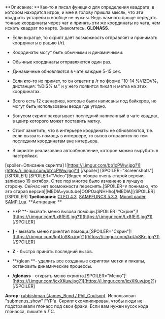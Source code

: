 **Описание: **Как-то я писал функцию для определения квадрата, в котором находится игрок, и мне в голову пришла мысль, что эти квадраты устарели и вообще не нужны. Ведь намного проще передать точные координаты через чат и принять эти же координаты из чата, чем искать квадрат по карте. Знакомтесь, **GLONASS**.

* Если вкратце, то скрипт даёт возможность отправляет и принимать координаты в рацию (/r).
* Координаты могут быть обычными и динамичными:

* Обычные координаты отправляются один раз.
* Динамичные обновляются в чате каждые 5-15 сек.

* Если кто-то их примет, то он ответит в /r по форме "10-14 %VIZOV%, дистанция: %DIS% м." и у него появится пикап и метка на этих координатах.
* Всего есть 12 сценариев, которые были написаны под байкеров, но могут быть использованы везде где угодно.
* Бонусом скрипт захватывает последний написанный в чате квадрат, в центр которого может поставить метку.
* Стоит заметить, что в интерьере координаты не обновляются, т.е. если вызвать помощь в интерьере, то вызов отправится по тем последним координатам вне интерьера.
* В скрипте реализовано автообновление, которое можно вырубить в настройках.

[spoiler=Описание скрипта]
![https://i.imgur.com/bb1cPWw.jpg?1](https://i.imgur.com/bb1cPWw.jpg?1)  [/spoiler]
[SPOILER="Screenshots"][/SPOILER]
[SPOILER="Video"]Видео обзора очень старой версии, записано 19 октября. С тех пор многое было изменено в лучшую сторону. Сейчас нет возможности переснять.[SPOILER=я понимаю, что это старая версия][MEDIA=youtube]OOPOaqNHHho[/MEDIA][/SPOILER][/SPOILER]
**Требования:** [CLEO 4.3]('http://cleo.li/?lang=ru'), [SAMPFUNCS 5.3.3]('https://blast.hk/threads/17/'), [MoonLoader]('https://blast.hk/threads/13305/'), [SAMP.Lua]('https://blast.hk/threads/14624/').
**Активация: **

* **P **- вызвать меню вызова помощи.[SPOILER="Скрин"]![https://i.imgur.com/Lx8fEiS.jpg?1](https://i.imgur.com/Lx8fEiS.jpg?1)  [/SPOILER]
* **]** - вызвать меню принятия помощи.[SPOILER="Скрин"]![https://i.imgur.com/kpUoSKn.jpg?1](https://i.imgur.com/kpUoSKn.jpg?1)  [/SPOILER]
* **Z** - быстро принять последний вызов.
* **/glean **- удалить все созданные скриптом метки и пикапы, остановить динамические процессы.

* **/glonass** - открыть меню скрипта.[SPOILER="Меню"]![https://i.imgur.com/icxXKuw.jpg?1](https://i.imgur.com/icxXKuw.jpg?1) [/SPOILER]

**Автор:** [rubbishman (James_Bond / Phil_Coulson)]('http://rubbishman.ru/samp'). Использован "submenus_show" FYP'a.
Скрипт скомпилирован, чтобы люди не подстраивали глонасс под свои фраки. Если вам нужен кусок кода глонасса, пишите в ЛС.